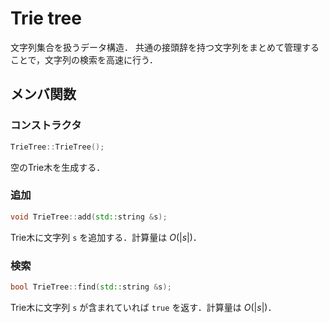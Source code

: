 # Trie tree

文字列集合を扱うデータ構造．
共通の接頭辞を持つ文字列をまとめて管理することで，文字列の検索を高速に行う．

## メンバ関数

### コンストラクタ

```cpp
TrieTree::TrieTree();
```

空のTrie木を生成する．

### 追加

```cpp
void TrieTree::add(std::string &s);
```

Trie木に文字列 `s` を追加する．計算量は $O(|s|)$．

### 検索

```cpp
bool TrieTree::find(std::string &s);
```

Trie木に文字列 `s` が含まれていれば `true` を返す．計算量は $O(|s|)$．